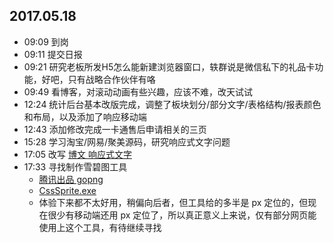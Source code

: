 ## 2017.05.18
* 09:09 到岗
* 09:11 提交日报
* 09:21 研究老板所发H5怎么能新建浏览器窗口，轶群说是微信私下的礼品卡功能，好吧，只有战略合作伙伴有咯
* 09:49 看博客，对滚动动画有些兴趣，应该不难，改天试试
* 12:24 统计后台基本改版完成，调整了板块划分/部分文字/表格结构/报表颜色和布局，以及添加了响应移动端
* 12:43 添加修改完成一卡通售后申请相关的三页
* 15:28 学习淘宝/网易/聚美源码，研究响应式文字问题
* 17:05 改写 [博文 响应式文字](http://www.cnblogs.com/foreverZ/p/6874358.html)
* 17:33 寻找制作雪碧图工具
  * [腾讯出品 gopng](http://alloyteam.github.io/gopng/)
  * [CssSprite.exe](http://www.cnblogs.com/wang4517/p/4476758.html)
  * 体验下来都不太好用，稍偏向后者，但工具给的多半是 px 定位的，但现在很少有移动端还用 px 定位了，所以真正意义上来说，仅有部分网页能使用上这个工具，有待继续寻找